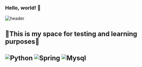 ### Hello, world! 👋
![header](https://capsule-render.vercel.app/api?type=waving&height=180&text=mocha-Bread)

<h2>🌟This is my space for testing and learning purposes🌟<h2>

![Python](https://img.shields.io/badge/-Python-3776AB?style=flat&logo=Python&logoColor=white) ![Spring](https://img.shields.io/badge/-Spring-6DB33F?style=flat&logo=Spring&logoColor=white) ![Mysql](https://img.shields.io/badge/-Mysql-4479A1?style=flat&logo=Spring&logoColor=white)
